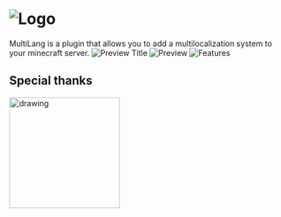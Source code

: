 ![Logo](https://github.com/Lorenzo0111/MultiLang/raw/master/media/Logo.png)
===
MultiLang is a plugin that allows you to add a multilocalization system to your minecraft server.
![Preview Title](https://gyazo.com/aa688a9118f58a8034b88514068e9576.png)
![Preview](https://i.gyazo.com/1abedfbbab25bbdd077175d40fa5e26b.gif)
![Features](https://gyazo.com/29b34026fb2a4b99e3eb858320424690.png)

## Special thanks
<a href="https://jb.gg/OpenSource"><img src="https://github.com/Lorenzo0111/RocketPlaceholders/blob/master/media/jetbrains.png?raw=true" alt="drawing" width="200"/></a>

[discord]: https://nullify.uno/assets/images/discord-button.png
